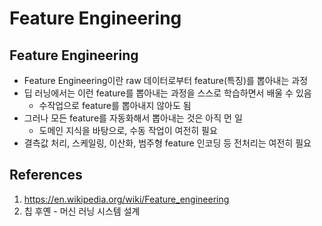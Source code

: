 # Feature Engineering

## Feature Engineering

- Feature Engineering이란 raw 데이터로부터 feature(특징)를 뽑아내는 과정
- 딥 러닝에서는 이런 feature를 뽑아내는 과정을 스스로 학습하면서 배울 수 있음
  - 수작업으로 feature를 뽑아내지 않아도 됨
- 그러나 모든 feature를 자동화해서 뽑아내는 것은 아직 먼 일
  - 도메인 지식을 바탕으로, 수동 작업이 여전히 필요
- 결측값 처리, 스케일링, 이산화, 범주형 feature 인코딩 등 전처리는 여전히 필요

## References

1. https://en.wikipedia.org/wiki/Feature_engineering
2. 칩 후옌 - 머신 러닝 시스템 설계
